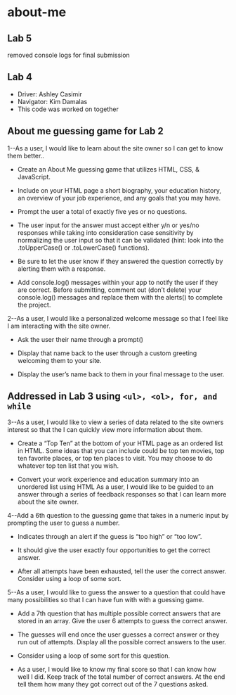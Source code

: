 # about-me

## Lab 5 
removed console logs for final submission

## Lab 4

+ Driver: Ashley Casimir
+ Navigator: Kim Damalas
+ This code was worked on together

## About me guessing game for Lab 2

1--As a user, I would like to learn about the site owner so I can get to know them better..
+ Create an About Me guessing game that utilizes HTML, CSS, & JavaScript.

+ Include on your HTML page a short biography, your education history, an overview of your job experience, and any goals that you may have.

+ Prompt the user a total of exactly five yes or no questions. 

+ The user input for the answer must accept either y/n or yes/no responses while taking into consideration case sensitivity by normalizing the user input so that it can be validated (hint: look into the .toUpperCase() or .toLowerCase() functions). 

+ Be sure to let the user know if they answered the question correctly by alerting them with a response.

+ Add console.log() messages within your app to notify the user if they are correct. Before submitting, comment out (don’t delete) your console.log() messages and replace them with the alerts() to complete the project.

2--As a user, I would like a personalized welcome message so that I feel like I am interacting with the site owner.

+ Ask the user their name through a prompt()

+ Display that name back to the user through a custom greeting welcoming them to your site.

+ Display the user’s name back to them in your final message to the user.

## Addressed in Lab 3 using `<ul>, <ol>, for, and while`

3--As a user, I would like to view a series of data related to the site owners interest so that the I can quickly view more information about them.
+  Create a “Top Ten” at the bottom of your HTML page as an ordered list in HTML. Some ideas that you can include could be top ten movies, top ten favorite places, or top ten places to visit. You may choose to do whatever top ten list that you wish.

+  Convert your work experience and education summary into an unordered list using HTML
As a user, I would like to be guided to an answer through a series of feedback responses so that I can learn more about the site owner.

4--Add a 6th question to the guessing game that takes in a numeric input by prompting the user to guess a number.
+ Indicates through an alert if the guess is “too high” or “too low”.

+ It should give the user exactly four opportunities to get the correct answer.

+ After all attempts have been exhausted, tell the user the correct answer. Consider using a loop of some sort.

5--As a user, I would like to guess the answer to a question that could have many possibilities so that I can have fun with with a guessing game.
+  Add a 7th question that has multiple possible correct answers that are stored in an array.
Give the user 6 attempts to guess the correct answer.

+  The guesses will end once the user guesses a correct answer or they run out of attempts.
Display all the possible correct answers to the user.

+  Consider using a loop of some sort for this question.

+  As a user, I would like to know my final score so that I can know how well I did.
Keep track of the total number of correct answers. At the end tell them how many they got correct out of the 7 questions asked.